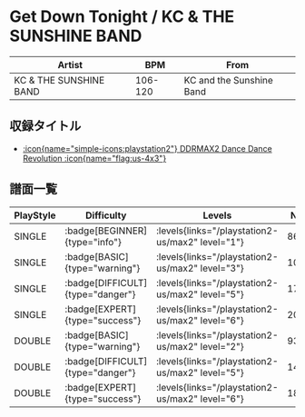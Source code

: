 # Get Down Tonight / KC & THE SUNSHINE BAND

|Artist|BPM|From|
|------|---|----|
|KC & THE SUNSHINE BAND|106-120|KC and the Sunshine Band|

## 収録タイトル

- [:icon{name="simple-icons:playstation2"} DDRMAX2 Dance Dance Revolution :icon{name="flag:us-4x3"}](/playstation2-us/max2)

## 譜面一覧

|PlayStyle|Difficulty|Levels|Notes|Movie|
|---------|----------|------|-----|-----|
|SINGLE| :badge[BEGINNER]{type="info"}| :levels{links="/playstation2-us/max2" level="1"}|86/0||
|SINGLE| :badge[BASIC]{type="warning"}| :levels{links="/playstation2-us/max2" level="3"}|101/12||
|SINGLE| :badge[DIFFICULT]{type="danger"}| :levels{links="/playstation2-us/max2" level="5"}|176/22||
|SINGLE| :badge[EXPERT]{type="success"}| :levels{links="/playstation2-us/max2" level="6"}|204/28||
|DOUBLE| :badge[BASIC]{type="warning"}| :levels{links="/playstation2-us/max2" level="2"}|93/4||
|DOUBLE| :badge[DIFFICULT]{type="danger"}| :levels{links="/playstation2-us/max2" level="5"}|144/4||
|DOUBLE| :badge[EXPERT]{type="success"}| :levels{links="/playstation2-us/max2" level="6"}|184/8||
